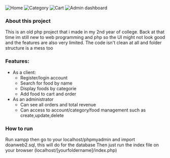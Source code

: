 ![Home](https://res.cloudinary.com/dbiliw2ja/image/upload/v1694932353/Home_qo8lmy.png)
![Category](https://res.cloudinary.com/dbiliw2ja/image/upload/v1694932354/Category_s8qzgu.png)
![Cart](https://res.cloudinary.com/dbiliw2ja/image/upload/v1694932352/Cart_phmmiw.png)
![Admin dashboard](https://res.cloudinary.com/dbiliw2ja/image/upload/v1694932351/Admin_y3plgn.png)

### About this project
This is an old php project that i made in my 2nd year of college. 
Back at that time im still new to web programming and php so the UI might not look good and the features are also very limited.
The code isn't clean at all and folder structure is a mess too

### Features: 
+ As a client: 
    - Register/login account
    - Search for food by name
    - Display foods by categorie
    - Add food to cart and order
+ As an administrator
    - Can see all orders and total revenue
    - Can access to account/category/food management such as create,update,delete

### How to run
Run xampp then go to your localhost/phpmyadmin and import doanweb2.sql, this will do for the database
Then just run the index file on your browser (localhost/[yourfoldername]/index.php)
